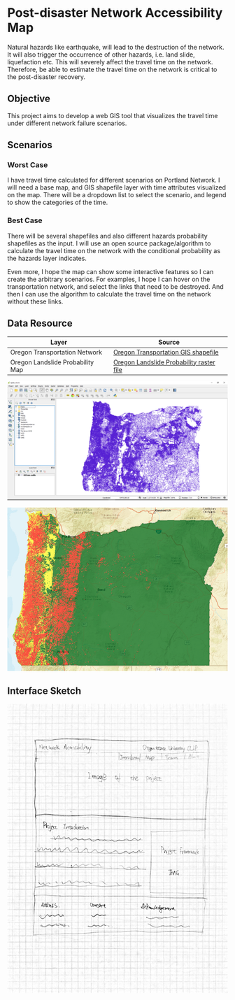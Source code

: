 # Post-disaster Network Accessibility Map

Natural hazards like earthquake, will lead to the destruction of the network. 
It will also trigger the occurrence of other hazards, i.e. land slide, liquefaction etc. 
This will severely affect the travel time on the network. Therefore, be able to estimate 
the travel time on the network is critical to the post-disaster recovery. 

## Objective

This project aims to develop a web GIS tool that visualizes the travel time under different network 
failure scenarios. 

## Scenarios 
### Worst Case

I have travel time calculated for different scenarios on Portland Network. I will need a base map, 
and GIS shapefile layer with time attributes visualized on the map. There will be a dropdown list 
to select the scenario, and legend to show the categories of the time.


### Best Case

There will be several shapefiles and also different hazards probability shapefiles as the input. 
I will use an open source package/algorithm to calculate the travel time on the network with the 
conditional probability as the hazards layer indicates. 

Even more, I hope the map can show some interactive features so I can create the arbitrary scenarios. 
For examples, I hope I can hover on the transportation network, and select the links that need to be 
destroyed. And then I can use the algorithm to calculate the travel time on the network without these 
links. 

## Data Resource

| Layer |  Source |
| ------------ | ------------- |
| Oregon Transportation Network | [Oregon Transportation GIS shapefile](http://spatialdata.oregonexplorer.info/geoportal/details;id=a3f15e64538a43ad9fea7f14dce4075b) |
| Oregon Landslide Probability Map | [ Oregon Landslide Probability raster file](http://web.engr.oregonstate.edu/~gillinsd/O-Help/) |

![Oregon Transportation Network](/img/oregonTransportationNetwork.jpg)

![Oregon Landslide Probability Map](/img/oregonLandSlideProb.png) 

## Interface Sketch

![main page](/img/mainPage.jpg)

> 

